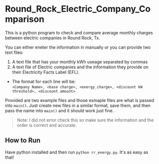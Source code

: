 # Round_Rock_Electric_Company_Comparison

This is a python program to check and compare average monthly charges between electric companies in Round Rock, Tx. 

You can either eneter the information in manually or you can provide two text files:

1) A text file that has your monthly kWh useage separated by commas
2) A text file of Electric companies and the information they provide on their Electricity Facts Label (EFL). 
  - The format for each line will be:   
  `<Company Name>, <base charge>, <energy_charge>, <discount kW threshold>, <discount amount>`

Provided are two example files and those exmaple files are what is passed into `main()`. Just create new files in a similar format, save them, and then pass the name into `main()` and it should work just fine. 

> Note: I did not error check this so make sure the information and the order is correct and accurate. 

## How to Run
Have python installed and then run `python rr_energy.py`. It's as easy as that!
